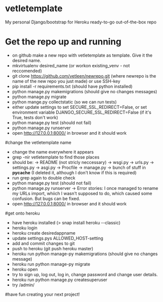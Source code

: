 # vetletemplate
My personal Django/bootstrap for Heroku ready-to-go out-of-the-box repo

# Get the repo up and running
- on github make a new repo with vetletemplate as template. Give it the desired name.
- mkvirtualenv desired_name (or workon existing_venv - not reccomended)
- git clone https://github.com/vetleen/newrepo.git (where newrepo is the name of the new repo you just made) or use SSH-key
- pip install -r requirements.txt (should have python installed)
- python manage.py makemigrations (should give no changes messages)
- python manage.py migrate
- python mange.py collectstatic (so we can run tests)
- either update settings to set SECURE_SSL_REDIRECT=False, or set environment variable DJANGO_SECURE_SSL_REDIRECT=False (if it's True, tests don't work)
- python manage.py test (should not fail)
- python manage.py runserver
- open http://127.0.0.1:8000/ in browser and it should work


#change the vetletemplate name
- change the name everywhere it appears
- grep -nir vetletemplate to find those places
- should be:
-> README (not stricly neccessary)
-> wsgi.py
-> urls.py
-> settings.py
-> asgi.py
-> Procfile
-> manage.py
-> bunch of stuff in __pycache__ (I deleted it, although I don't know if this is required)
- run grep again to double check
- python manage.py test (should not fail)
- python manage.py runserver
-> Error stories: I once managed to rename my URLs import, whiich I wasn't supposed to do, which caused some confusion. But bugs can be fixed.
- open http://127.0.0.1:8000/ in browser and it should work

#get onto heroku
- have heroku installed (> snap install heroku --classic)
- heroku login
- heroku create desiredappname
- update settings.pys ALLOWED_HOST-setting
- add and commit changes to git
- push to heroku (git push heroku master)
- heroku run python manage-py makemigrations (should give no changes message)
- heroku run python manage-py migrate
- heroku open
- try to sign up, log out, log in, change password and change user details.
- heroku run python manage.py createsuperuser
- try /admin/

#have fun creating your next project!
